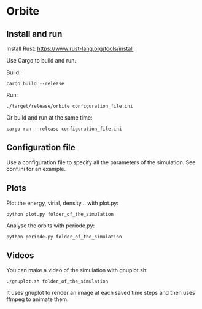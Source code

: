 # Orbite

## Install and run

Install Rust: https://www.rust-lang.org/tools/install

Use Cargo to build and run.

Build:

	cargo build --release

Run:

	./target/release/orbite configuration_file.ini

Or build and run at the same time:

	cargo run --release configuration_file.ini

## Configuration file

Use a configuration file to specify all the parameters of the simulation.
See conf.ini for an example.

## Plots

Plot the energy, virial, density...  with plot.py: 

    python plot.py folder_of_the_simulation

Analyse the orbits with periode.py:

    python periode.py folder_of_the_simulation 

## Videos

You can make a video of the simulation with gnuplot.sh:

    ./gnuplot.sh folder_of_the_simulation

It uses gnuplot to render an image at each saved time steps and then uses ffmpeg to animate them.
